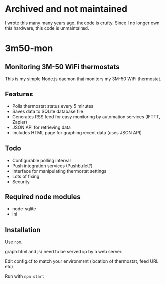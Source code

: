 # Archived and not maintained

I wrote this many many years ago, the code is crufty. Since I no longer own this hardware, this code is unmaintained.

# 3m50-mon
## Monitoring 3M-50 WiFi thermostats

This is my simple Node.js daemon that monitors my 3M-50 WiFi thermostat.

## Features

* Polls thermostat status every 5 minutes
* Saves data to SQLite database file
* Generates RSS feed for easy monitoring by automation services (IFTTT, Zapier)
* JSON API for retrieving data
* Includes HTML page for graphing recent data (uses JSON API)

## Todo

* Configurable polling interval
* Push integration services (Pushbullet?)
* Interface for manipulating thermostat settings
* Lots of fixing
* Security

## Required node modules

* node-sqlite
* ini


## Installation

Use `npm`.

graph.html and js/ need to be served up by a web server.

Edit config.cf to match your environment (location of thermostat, feed URL etc)

Run with `npm start`


